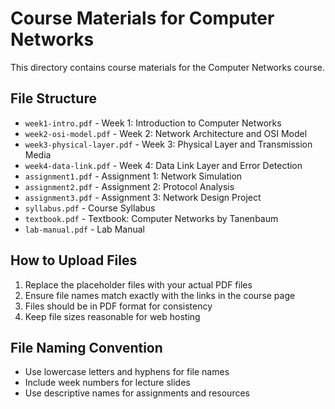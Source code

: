 # Course Materials for Computer Networks

This directory contains course materials for the Computer Networks course.

## File Structure
- `week1-intro.pdf` - Week 1: Introduction to Computer Networks
- `week2-osi-model.pdf` - Week 2: Network Architecture and OSI Model
- `week3-physical-layer.pdf` - Week 3: Physical Layer and Transmission Media
- `week4-data-link.pdf` - Week 4: Data Link Layer and Error Detection
- `assignment1.pdf` - Assignment 1: Network Simulation
- `assignment2.pdf` - Assignment 2: Protocol Analysis
- `assignment3.pdf` - Assignment 3: Network Design Project
- `syllabus.pdf` - Course Syllabus
- `textbook.pdf` - Textbook: Computer Networks by Tanenbaum
- `lab-manual.pdf` - Lab Manual

## How to Upload Files
1. Replace the placeholder files with your actual PDF files
2. Ensure file names match exactly with the links in the course page
3. Files should be in PDF format for consistency
4. Keep file sizes reasonable for web hosting

## File Naming Convention
- Use lowercase letters and hyphens for file names
- Include week numbers for lecture slides
- Use descriptive names for assignments and resources
